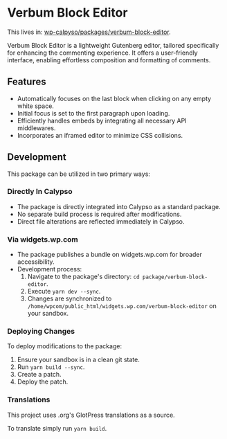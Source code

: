 # Verbum Block Editor

This lives in: [wp-calpyso/packages/verbum-block-editor](https://github.com/Automattic/wp-calypso/tree/trunk/packages/verbum-block-editor).

Verbum Block Editor is a lightweight Gutenberg editor, tailored specifically for enhancing the commenting experience. It offers a user-friendly interface, enabling effortless composition and formatting of comments.

## Features

- Automatically focuses on the last block when clicking on any empty white space.
- Initial focus is set to the first paragraph upon loading.
- Efficiently handles embeds by integrating all necessary API middlewares.
- Incorporates an iframed editor to minimize CSS collisions.

## Development

This package can be utilized in two primary ways:

### Directly In Calypso
- The package is directly integrated into Calypso as a standard package.
- No separate build process is required after modifications.
- Direct file alterations are reflected immediately in Calypso.

### Via widgets.wp.com
- The package publishes a bundle on widgets.wp.com for broader accessibility.
- Development process:
  1. Navigate to the package's directory: `cd package/verbum-block-editor`.
  2. Execute `yarn dev --sync`.
  3. Changes are synchronized to `/home/wpcom/public_html/widgets.wp.com/verbum-block-editor` on your sandbox.

### Deploying Changes

To deploy modifications to the package:
1. Ensure your sandbox is in a clean git state.
2. Run `yarn build --sync`.
3. Create a patch.
4. Deploy the patch.

### Translations

This project uses .org's GlotPress translations as a source. 

To translate simply run `yarn build`. 
